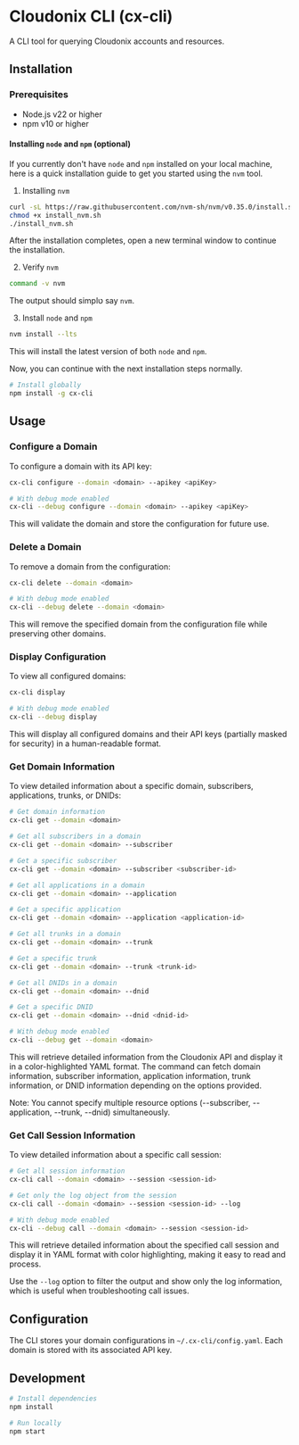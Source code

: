# Cloudonix CLI (cx-cli)

A CLI tool for querying Cloudonix accounts and resources.

## Installation
### Prerequisites
- Node.js v22 or higher
- npm v10 or higher

#### Installing `node` and `npm` (optional)
If you currently don't have `node` and `npm` installed on your local machine, here is a quick installation
guide to get you started using the `nvm` tool.

1. Installing `nvm`
```bash
curl -sL https://raw.githubusercontent.com/nvm-sh/nvm/v0.35.0/install.sh -o install_nvm.sh
chmod +x install_nvm.sh
./install_nvm.sh
```
After the installation completes, open a new terminal window to continue the installation.

2. Verify `nvm`
```bash
command -v nvm
```
The output should simplט say `nvm`.

3. Install `node` and `npm`
```bash
nvm install --lts
```
This will install the latest version of both `node` and `npm`.

Now, you can continue with the next installation steps normally.

```bash
# Install globally
npm install -g cx-cli
```

## Usage

### Configure a Domain

To configure a domain with its API key:

```bash
cx-cli configure --domain <domain> --apikey <apiKey>

# With debug mode enabled
cx-cli --debug configure --domain <domain> --apikey <apiKey>
```

This will validate the domain and store the configuration for future use.

### Delete a Domain

To remove a domain from the configuration:

```bash
cx-cli delete --domain <domain>

# With debug mode enabled
cx-cli --debug delete --domain <domain>
```

This will remove the specified domain from the configuration file while preserving other domains.

### Display Configuration

To view all configured domains:

```bash
cx-cli display

# With debug mode enabled
cx-cli --debug display
```

This will display all configured domains and their API keys (partially masked for security) in a human-readable format.

### Get Domain Information

To view detailed information about a specific domain, subscribers, applications, trunks, or DNIDs:

```bash
# Get domain information
cx-cli get --domain <domain>

# Get all subscribers in a domain
cx-cli get --domain <domain> --subscriber

# Get a specific subscriber
cx-cli get --domain <domain> --subscriber <subscriber-id>

# Get all applications in a domain
cx-cli get --domain <domain> --application

# Get a specific application
cx-cli get --domain <domain> --application <application-id>

# Get all trunks in a domain
cx-cli get --domain <domain> --trunk

# Get a specific trunk
cx-cli get --domain <domain> --trunk <trunk-id>

# Get all DNIDs in a domain
cx-cli get --domain <domain> --dnid

# Get a specific DNID
cx-cli get --domain <domain> --dnid <dnid-id>

# With debug mode enabled
cx-cli --debug get --domain <domain>
```

This will retrieve detailed information from the Cloudonix API and display it in a color-highlighted YAML format. The command can fetch domain information, subscriber information, application information, trunk information, or DNID information depending on the options provided.

Note: You cannot specify multiple resource options (--subscriber, --application, --trunk, --dnid) simultaneously.

### Get Call Session Information

To view detailed information about a specific call session:

```bash
# Get all session information
cx-cli call --domain <domain> --session <session-id>

# Get only the log object from the session
cx-cli call --domain <domain> --session <session-id> --log

# With debug mode enabled
cx-cli --debug call --domain <domain> --session <session-id>
```

This will retrieve detailed information about the specified call session and display it in YAML format with color highlighting, making it easy to read and process. 

Use the `--log` option to filter the output and show only the log information, which is useful when troubleshooting call issues.

## Configuration

The CLI stores your domain configurations in `~/.cx-cli/config.yaml`. Each domain is stored with its associated API key.

## Development

```bash
# Install dependencies
npm install

# Run locally
npm start
```
